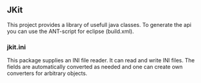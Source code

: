 ## JKit ##

This project provides a library of usefull java classes.
To generate the api you can use the ANT-script for
eclipse (build.xml).

### jkit.ini ###

This package supplies an INI file reader.
It can read and write INI files. The fields
are automatically converted as needed and
one can create own converters for arbitrary
objects.

